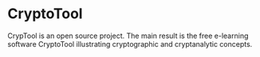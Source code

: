# CryptoTool
CrypTool is an open source project. The main result is the free e-learning software CryptoTool illustrating cryptographic and cryptanalytic concepts.
